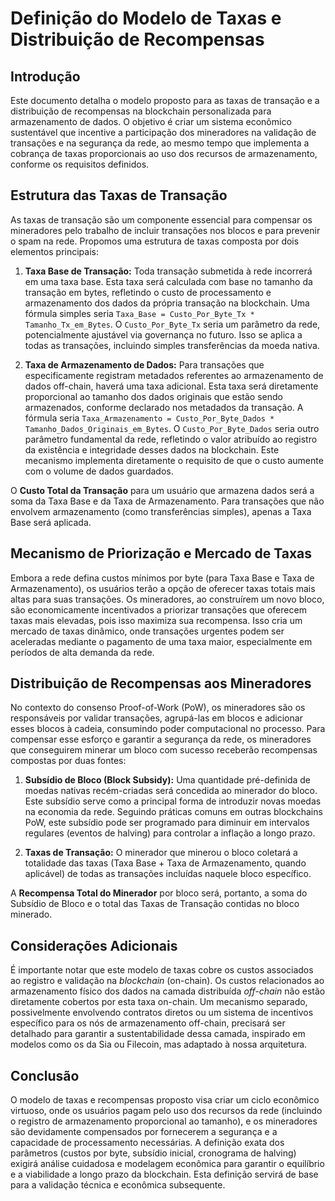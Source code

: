 # Definição do Modelo de Taxas e Distribuição de Recompensas

## Introdução

Este documento detalha o modelo proposto para as taxas de transação e a distribuição de recompensas na blockchain personalizada para armazenamento de dados. O objetivo é criar um sistema econômico sustentável que incentive a participação dos mineradores na validação de transações e na segurança da rede, ao mesmo tempo que implementa a cobrança de taxas proporcionais ao uso dos recursos de armazenamento, conforme os requisitos definidos.

## Estrutura das Taxas de Transação

As taxas de transação são um componente essencial para compensar os mineradores pelo trabalho de incluir transações nos blocos e para prevenir o spam na rede. Propomos uma estrutura de taxas composta por dois elementos principais:

1.  **Taxa Base de Transação:** Toda transação submetida à rede incorrerá em uma taxa base. Esta taxa será calculada com base no tamanho da transação em bytes, refletindo o custo de processamento e armazenamento dos dados da própria transação na blockchain. Uma fórmula simples seria `Taxa_Base = Custo_Por_Byte_Tx * Tamanho_Tx_em_Bytes`. O `Custo_Por_Byte_Tx` seria um parâmetro da rede, potencialmente ajustável via governança no futuro. Isso se aplica a todas as transações, incluindo simples transferências da moeda nativa.

2.  **Taxa de Armazenamento de Dados:** Para transações que especificamente registram metadados referentes ao armazenamento de dados off-chain, haverá uma taxa adicional. Esta taxa será diretamente proporcional ao tamanho dos dados originais que estão sendo armazenados, conforme declarado nos metadados da transação. A fórmula seria `Taxa_Armazenamento = Custo_Por_Byte_Dados * Tamanho_Dados_Originais_em_Bytes`. O `Custo_Por_Byte_Dados` seria outro parâmetro fundamental da rede, refletindo o valor atribuído ao registro da existência e integridade desses dados na blockchain. Este mecanismo implementa diretamente o requisito de que o custo aumente com o volume de dados guardados.

O **Custo Total da Transação** para um usuário que armazena dados será a soma da Taxa Base e da Taxa de Armazenamento. Para transações que não envolvem armazenamento (como transferências simples), apenas a Taxa Base será aplicada.

## Mecanismo de Priorização e Mercado de Taxas

Embora a rede defina custos mínimos por byte (para Taxa Base e Taxa de Armazenamento), os usuários terão a opção de oferecer taxas totais mais altas para suas transações. Os mineradores, ao construírem um novo bloco, são economicamente incentivados a priorizar transações que oferecem taxas mais elevadas, pois isso maximiza sua recompensa. Isso cria um mercado de taxas dinâmico, onde transações urgentes podem ser aceleradas mediante o pagamento de uma taxa maior, especialmente em períodos de alta demanda da rede.

## Distribuição de Recompensas aos Mineradores

No contexto do consenso Proof-of-Work (PoW), os mineradores são os responsáveis por validar transações, agrupá-las em blocos e adicionar esses blocos à cadeia, consumindo poder computacional no processo. Para compensar esse esforço e garantir a segurança da rede, os mineradores que conseguirem minerar um bloco com sucesso receberão recompensas compostas por duas fontes:

1.  **Subsídio de Bloco (Block Subsidy):** Uma quantidade pré-definida de moedas nativas recém-criadas será concedida ao minerador do bloco. Este subsídio serve como a principal forma de introduzir novas moedas na economia da rede. Seguindo práticas comuns em outras blockchains PoW, este subsídio pode ser programado para diminuir em intervalos regulares (eventos de halving) para controlar a inflação a longo prazo.

2.  **Taxas de Transação:** O minerador que minerou o bloco coletará a totalidade das taxas (Taxa Base + Taxa de Armazenamento, quando aplicável) de todas as transações incluídas naquele bloco específico.

A **Recompensa Total do Minerador** por bloco será, portanto, a soma do Subsídio de Bloco e o total das Taxas de Transação contidas no bloco minerado.

## Considerações Adicionais

É importante notar que este modelo de taxas cobre os custos associados ao registro e validação na *blockchain* (on-chain). Os custos relacionados ao armazenamento físico dos dados na camada distribuída *off-chain* não estão diretamente cobertos por esta taxa on-chain. Um mecanismo separado, possivelmente envolvendo contratos diretos ou um sistema de incentivos específico para os nós de armazenamento off-chain, precisará ser detalhado para garantir a sustentabilidade dessa camada, inspirado em modelos como os da Sia ou Filecoin, mas adaptado à nossa arquitetura.

## Conclusão

O modelo de taxas e recompensas proposto visa criar um ciclo econômico virtuoso, onde os usuários pagam pelo uso dos recursos da rede (incluindo o registro de armazenamento proporcional ao tamanho), e os mineradores são devidamente compensados por fornecerem a segurança e a capacidade de processamento necessárias. A definição exata dos parâmetros (custos por byte, subsídio inicial, cronograma de halving) exigirá análise cuidadosa e modelagem econômica para garantir o equilíbrio e a viabilidade a longo prazo da blockchain. Esta definição servirá de base para a validação técnica e econômica subsequente.

